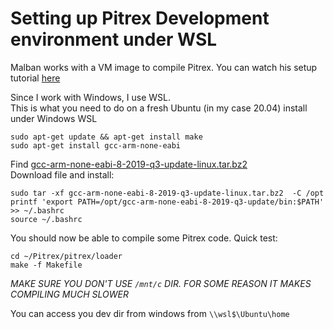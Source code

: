 # Setting up Pitrex Development environment under WSL #
  
Malban works with a VM image to compile Pitrex. You can watch his setup tutorial [here](http://vide.malban.de/pitrex/pitrex-baremetal-quick-start-unfinished)  
  
Since I work with Windows, I use WSL.  
This is what you need to do on a fresh Ubuntu (in my case 20.04) install under Windows WSL 
    
```sudo apt-get update && apt-get install make```  
```sudo apt-get install gcc-arm-none-eabi```  
  
Find [gcc-arm-none-eabi-8-2019-q3-update-linux.tar.bz2](https://developer.arm.com/-/media/Files/downloads/gnu-rm/8-2019q3/RC1.1/gcc-arm-none-eabi-8-2019-q3-update-linux.tar.bz2?revision=c34d758a-be0c-476e-a2de-af8c6e16a8a2?product=GNU%20Arm%20Embedded%20Toolchain,64-bit,,Linux,8-2019-q3-update)  
Download file and install:  
  
`sudo tar -xf gcc-arm-none-eabi-8-2019-q3-update-linux.tar.bz2  -C /opt`  
`printf 'export PATH=/opt/gcc-arm-none-eabi-8-2019-q3-update/bin:$PATH' >> ~/.bashrc`  
`source ~/.bashrc`  
  
You should now be able to compile some Pitrex code. Quick test:  
  
`cd ~/Pitrex/pitrex/loader`  
`make -f Makefile`  
  
*MAKE SURE YOU DON'T USE `/mnt/c` DIR. FOR SOME REASON IT MAKES COMPILING MUCH SLOWER*  
  
You can access you dev dir from windows from `\\wsl$\Ubuntu\home`  
   






